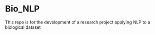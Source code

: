 # Bio_NLP
This repo is for the development of a research project applying NLP to a biological dataset
